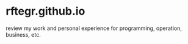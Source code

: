 # rftegr.github.io
review my work and personal experience for programming, operation, business, etc.
